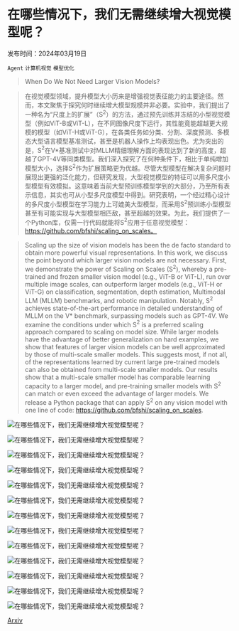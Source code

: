 # 在哪些情况下，我们无需继续增大视觉模型呢？

发布时间：2024年03月19日

`Agent` `计算机视觉` `模型优化`

> When Do We Not Need Larger Vision Models?

> 在视觉模型领域，提升模型大小历来是增强视觉表征能力的主要途径。然而，本文聚焦于探究何时继续增大模型规模并非必要。实验中，我们提出了一种名为“尺度上的扩展”（S$^2$）的方法，通过预先训练并冻结的小型视觉模型（例如ViT-B或ViT-L），在不同图像尺度下运行，其性能竟能超越更大规模的模型（如ViT-H或ViT-G），在各类任务如分类、分割、深度预测、多模态大型语言模型基准测试，甚至是机器人操作上均表现出色。尤为突出的是，S$^2$在V*基准测试中对MLLM精细理解方面的表现达到了新的高度，超越了GPT-4V等同类模型。我们深入探究了在何种条件下，相比于单纯增加模型大小，选择S$^2$作为扩展策略更为优越。尽管大型模型在解决复杂问题时展现出更强的泛化能力，但研究发现，大型视觉模型的特征可以用多尺度小型模型有效模拟。这意味着当前大型预训练模型学到的大部分，乃至所有表示信息，其实也可从小型多尺度模型中得到。研究表明，一个经过精心设计的多尺度小型模型在学习能力上可媲美大型模型，而采用S$^2$预训练小型模型甚至有可能实现与大型模型相匹敌，甚至超越的效果。为此，我们提供了一个Python库，仅需一行代码就能将S$^2$应用于任意视觉模型：https://github.com/bfshi/scaling_on_scales。

> Scaling up the size of vision models has been the de facto standard to obtain more powerful visual representations. In this work, we discuss the point beyond which larger vision models are not necessary. First, we demonstrate the power of Scaling on Scales (S$^2$), whereby a pre-trained and frozen smaller vision model (e.g., ViT-B or ViT-L), run over multiple image scales, can outperform larger models (e.g., ViT-H or ViT-G) on classification, segmentation, depth estimation, Multimodal LLM (MLLM) benchmarks, and robotic manipulation. Notably, S$^2$ achieves state-of-the-art performance in detailed understanding of MLLM on the V* benchmark, surpassing models such as GPT-4V. We examine the conditions under which S$^2$ is a preferred scaling approach compared to scaling on model size. While larger models have the advantage of better generalization on hard examples, we show that features of larger vision models can be well approximated by those of multi-scale smaller models. This suggests most, if not all, of the representations learned by current large pre-trained models can also be obtained from multi-scale smaller models. Our results show that a multi-scale smaller model has comparable learning capacity to a larger model, and pre-training smaller models with S$^2$ can match or even exceed the advantage of larger models. We release a Python package that can apply S$^2$ on any vision model with one line of code: https://github.com/bfshi/scaling_on_scales.

![在哪些情况下，我们无需继续增大视觉模型呢？](../../../paper_images/2403.13043/s2_wrapper_2.png)

![在哪些情况下，我们无需继续增大视觉模型呢？](../../../paper_images/2403.13043/x1.png)

![在哪些情况下，我们无需继续增大视觉模型呢？](../../../paper_images/2403.13043/x2.png)

![在哪些情况下，我们无需继续增大视觉模型呢？](../../../paper_images/2403.13043/x3.png)

![在哪些情况下，我们无需继续增大视觉模型呢？](../../../paper_images/2403.13043/x4.png)

![在哪些情况下，我们无需继续增大视觉模型呢？](../../../paper_images/2403.13043/classification_compare.png)

![在哪些情况下，我们无需继续增大视觉模型呢？](../../../paper_images/2403.13043/x5.png)

![在哪些情况下，我们无需继续增大视觉模型呢？](../../../paper_images/2403.13043/Picture1.png)

![在哪些情况下，我们无需继续增大视觉模型呢？](../../../paper_images/2403.13043/Picture2.png)

![在哪些情况下，我们无需继续增大视觉模型呢？](../../../paper_images/2403.13043/Picture3.png)

![在哪些情况下，我们无需继续增大视觉模型呢？](../../../paper_images/2403.13043/Picture4.png)

![在哪些情况下，我们无需继续增大视觉模型呢？](../../../paper_images/2403.13043/Picture5.png)

![在哪些情况下，我们无需继续增大视觉模型呢？](../../../paper_images/2403.13043/Picture6.png)

[Arxiv](https://arxiv.org/abs/2403.13043)
